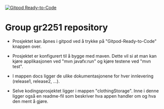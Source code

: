 [![Gitpod Ready-to-Code](https://img.shields.io/badge/Gitpod-Ready--to--Code-blue?logo=gitpod)](https://gitpod.stud.ntnu.no/#https://gitlab.stud.idi.ntnu.no/it1901/groups-2022/gr2251/gr2251.git)

# Group gr2251 repository 
 
- Prosjektet kan åpnes i gitpod ved å trykke på "Gitpod-Ready-to-Code" knappen over.


- Prosjektet er konfigurert til å bygge med maven. Dette vil si at man kan kjøre applikasjonen ved "mvn javafx:run" og kjøre testene ved "mvn test".


- I mappen docs ligger de ulike dokumentasjonene for hver innlevering (release1, release2, ...).


- Selve kodingsprosjektet ligger i mappen "clothingStorage". Inne i denne ligger også en readme-fil som beskriver hva appen handler om og hva den ment å gjøre.